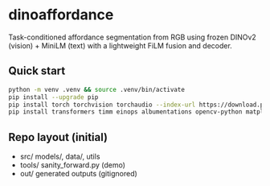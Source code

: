 # dinoaffordance

Task-conditioned affordance segmentation from RGB using frozen DINOv2 (vision) + MiniLM (text) with a lightweight FiLM fusion and decoder.

## Quick start
```bash
python -m venv .venv && source .venv/bin/activate
pip install --upgrade pip
pip install torch torchvision torchaudio --index-url https://download.pytorch.org/whl/cpu
pip install transformers timm einops albumentations opencv-python matplotlib tqdm
```

## Repo layout (initial)
- src/          models/, data/, utils
- tools/        sanity_forward.py (demo)
- out/          generated outputs (gitignored)
